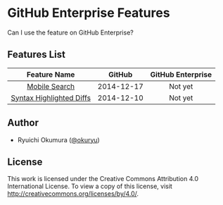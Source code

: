 # GitHub Enterprise Features

Can I use the feature on GitHub Enterprise?

## Features List

| Feature Name | GitHub | GitHub Enterprise |
| :-: | :-: | :-: |
| [Mobile Search][1924] | 2014-12-17 | Not yet |
| [Syntax Highlighted Diffs][1932] | 2014-12-10 | Not yet |

## Author

* Ryuichi Okumura ([@okuryu][okuryu])

## License

This work is licensed under the Creative Commons Attribution 4.0 International License. To view a copy of this license, visit http://creativecommons.org/licenses/by/4.0/.

[1924]: https://github.com/blog/1924-mobile-search
[1932]: https://github.com/blog/1932-syntax-highlighted-diffs
[okuryu]: https://github.com/okuryu
